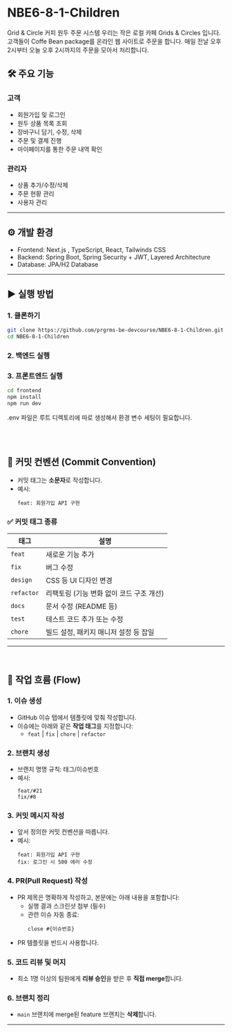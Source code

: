 # NBE6-8-1-Children
Grid &amp; Circle 커피 원두 주문 시스템
우리는 작은 로컬 카페 Grids & Circles 입니다. 고객들이 Coffe Bean package를 온라인 웹 사이트로 주문을 합니다. 매일 전날 오후 2시부터 오늘 오후 2시까지의 주문을 모아서 처리합니다.

## 🛠️ 주요 기능

### 고객
- 회원가입 및 로그인
- 원두 상품 목록 조회
- 장바구니 담기, 수정, 삭제
- 주문 및 결제 진행
- 마이페이지를 통한 주문 내역 확인

### 관리자
- 상품 추가/수정/삭제
- 주문 현황 관리
- 사용자 관리
  
---

## ⚙️ 개발 환경

- Frontend: Next.js , TypeScript, React, Tailwinds CSS
- Backend: Spring Boot, Spring Security + JWT, Layered Architecture 
- Database: JPA/H2 Database

---

## ▶️ 실행 방법  


### 1. 클론하기
```bash
git clone https://github.com/prgrms-be-devcourse/NBE6-8-1-Children.git
cd NBE6-8-1-Children
```
### 2. 백엔드 실행

### 3. 프론트엔드 실행
```bash
cd frontend
npm install
npm run dev
```
.env 파일은 루트 디렉토리에 따로 생성해서 환경 변수 세팅이 필요합니다.  

<br><br>
  
## 💬 커밋 컨벤션 (Commit Convention)

- 커밋 태그는 **소문자**로 작성합니다.
- 예시:  
  ```
  feat: 회원가입 API 구현
  ```

### ✅ 커밋 태그 종류

| 태그       | 설명                                      |
|------------|-------------------------------------------|
| `feat`     | 새로운 기능 추가                          |
| `fix`      | 버그 수정                                 |
| `design`   | CSS 등 UI 디자인 변경                     |
| `refactor` | 리팩토링 (기능 변화 없이 코드 구조 개선)  |
| `docs`     | 문서 수정 (README 등)                     |
| `test`     | 테스트 코드 추가 또는 수정                |
| `chore`    | 빌드 설정, 패키지 매니저 설정 등 잡일     |

---
<br>

## 🔄 작업 흐름 (Flow)


### 1. 이슈 생성

- GitHub 이슈 탭에서 템플릿에 맞춰 작성합니다.
- 이슈에는 아래와 같은 **작업 태그**를 지정합니다:
  - `feat` | `fix` | `chore` | `refactor`

### 2. 브랜치 생성

- 브랜치 명명 규칙: 태그/이슈번호
- 예시:
  ```
  feat/#21
  fix/#8
  ```

### 3. 커밋 메시지 작성

- 앞서 정의한 커밋 컨벤션을 따릅니다.
- 예시:
  ```
  feat: 회원가입 API 구현
  fix: 로그인 시 500 에러 수정
  ```

### 4. PR(Pull Request) 작성

- PR 제목은 명확하게 작성하고, 본문에는 아래 내용을 포함합니다:
  - 실행 결과 스크린샷 첨부 (필수)
  - 관련 이슈 자동 종료:  
    ```
    close #{이슈번호}
    ```
- PR 템플릿을 반드시 사용합니다.

### 5. 코드 리뷰 및 머지

- 최소 1명 이상의 팀원에게 **리뷰 승인**을 받은 후 **직접 merge**합니다.

### 6. 브랜치 정리

- `main` 브랜치에 merge된 feature 브랜치는 **삭제**합니다.

---
